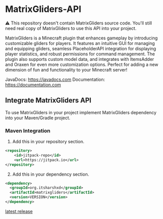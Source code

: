 # MatrixGliders-API
⚠️ This repository doesn't contain MatrixGliders source code. You'll still need real copy of MatrixGliders to use this API into your project. 

MatrixGliders is a Minecraft plugin that enhances gameplay by introducing customizable gliders for players. It features an intuitive GUI for managing and equipping gliders, seamless PlaceholderAPI integration for displaying player statistics, and robust permissions for command management. The plugin also supports custom model data, and integrates with ItemsAdder and Oraxen for even more customization options. Perfect for adding a new dimension of fun and functionality to your Minecraft server!

JavaDocs: https://javadocs.com
Documentation: https://documentation.com

## Integrate MatrixGliders API
To use MatrixGliders in your project implement MatrixGliders dependency into your Maven/Gradle project.

### Maven Integration
1. Add this in your repository section.
```xml
<repository>
    <id>jitpack-repo</id>
    <url>https://jitpack.io</url>
</repository>
```

2. Add this in your dependency section.
```xml
<dependency>
  <groupId>org.itsharshxd</groupId>
  <artifactId>matrixgliders</artifactId>
  <version>VERSION</version>
</dependency>
```
[latest release](https://github.com/ItsHarshXD/matrixgliders/packages/packages?ecosystem=maven)
